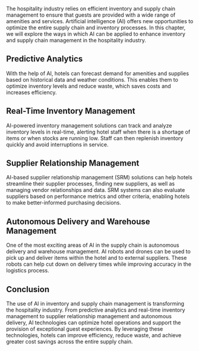
The hospitality industry relies on efficient inventory and supply chain management to ensure that guests are provided with a wide range of amenities and services. Artificial intelligence (AI) offers new opportunities to optimize the entire supply chain and inventory processes. In this chapter, we will explore the ways in which AI can be applied to enhance inventory and supply chain management in the hospitality industry.

Predictive Analytics
--------------------

With the help of AI, hotels can forecast demand for amenities and supplies based on historical data and weather conditions. This enables them to optimize inventory levels and reduce waste, which saves costs and increases efficiency.

Real-Time Inventory Management
------------------------------

AI-powered inventory management solutions can track and analyze inventory levels in real-time, alerting hotel staff when there is a shortage of items or when stocks are running low. Staff can then replenish inventory quickly and avoid interruptions in service.

Supplier Relationship Management
--------------------------------

AI-based supplier relationship management (SRM) solutions can help hotels streamline their supplier processes, finding new suppliers, as well as managing vendor relationships and data. SRM systems can also evaluate suppliers based on performance metrics and other criteria, enabling hotels to make better-informed purchasing decisions.

Autonomous Delivery and Warehouse Management
--------------------------------------------

One of the most exciting areas of AI in the supply chain is autonomous delivery and warehouse management. AI robots and drones can be used to pick up and deliver items within the hotel and to external suppliers. These robots can help cut down on delivery times while improving accuracy in the logistics process.

Conclusion
----------

The use of AI in inventory and supply chain management is transforming the hospitality industry. From predictive analytics and real-time inventory management to supplier relationship management and autonomous delivery, AI technologies can optimize hotel operations and support the provision of exceptional guest experiences. By leveraging these technologies, hotels can improve efficiency, reduce waste, and achieve greater cost savings across the entire supply chain.
